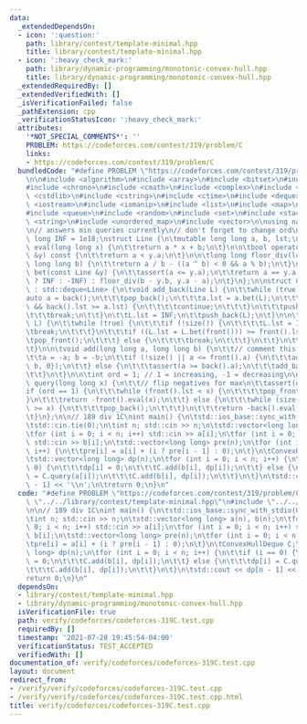 ```yaml
---
data:
  _extendedDependsOn:
  - icon: ':question:'
    path: library/contest/template-minimal.hpp
    title: library/contest/template-minimal.hpp
  - icon: ':heavy_check_mark:'
    path: library/dynamic-programming/monotonic-convex-hull.hpp
    title: library/dynamic-programming/monotonic-convex-hull.hpp
  _extendedRequiredBy: []
  _extendedVerifiedWith: []
  _isVerificationFailed: false
  _pathExtension: cpp
  _verificationStatusIcon: ':heavy_check_mark:'
  attributes:
    '*NOT_SPECIAL_COMMENTS*': ''
    PROBLEM: https://codeforces.com/contest/319/problem/C
    links:
    - https://codeforces.com/contest/319/problem/C
  bundledCode: "#define PROBLEM \"https://codeforces.com/contest/319/problem/C\"\n\
    \n\n#include <algorithm>\n#include <array>\n#include <bitset>\n#include <cassert>\n\
    #include <chrono>\n#include <cmath>\n#include <complex>\n#include <cstdio>\n#include\
    \ <cstdlib>\n#include <cstring>\n#include <ctime>\n#include <deque>\n#include\
    \ <iostream>\n#include <iomanip>\n#include <list>\n#include <map>\n#include <numeric>\n\
    #include <queue>\n#include <random>\n#include <set>\n#include <stack>\n#include\
    \ <string>\n#include <unordered_map>\n#include <vector>\n\nusing namespace std;\n\
    \n// answers min queries currently\n// don't forget to change ord\n\nconst long\
    \ long INF = 1e18;\nstruct Line {\n\tmutable long long a, b, lst;\n\n\tlong long\
    \ eval(long long x) {\n\t\treturn a * x + b;\n\t}\n\n\tbool operator<(const Line\
    \ &y) const {\n\t\treturn a < y.a;\n\t}\n\n\tlong long floor_div(long long a,\
    \ long long b) {\n\t\treturn a / b - ((a ^ b) < 0 && a % b);\n\t}\n\n\tlong long\
    \ bet(const Line &y) {\n\t\tassert(a <= y.a);\n\t\treturn a == y.a ? (b >= y.b\
    \ ? INF : -INF) : floor_div(b - y.b, y.a - a);\n\t}\n};\n\nstruct ConvexHullDeque\
    \ : std::deque<Line> {\n\tvoid add_back(Line L) {\n\t\twhile (true) {\n\t\t\t\
    auto a = back();\n\t\t\tpop_back();\n\t\t\ta.lst = a.bet(L);\n\t\t\tif (size()\
    \ && back().lst >= a.lst) {\n\t\t\t\tcontinue;\n\t\t\t}\n\t\t\tpush_back(a);\n\
    \t\t\tbreak;\n\t\t}\n\t\tL.lst = INF;\n\t\tpush_back(L);\n\t}\n\n\tvoid add_front(Line\
    \ L) {\n\t\twhile (true) {\n\t\t\tif (!size()) {\n\t\t\t\tL.lst = INF;\n\t\t\t\
    \tbreak;\n\t\t\t}\n\t\t\tif ((L.lst = L.bet(front())) >= front().lst) {\n\t\t\t\
    \tpop_front();\n\t\t\t} else {\n\t\t\t\tbreak;\n\t\t\t}\n\t\t}\n\t\tpush_front(L);\n\
    \t}\n\n\tvoid add(long long a, long long b) {\n\t\t// comment this out for max\n\
    \t\ta = -a; b = -b;\n\t\tif (!size() || a <= front().a) {\n\t\t\tadd_front({a,\
    \ b, 0});\n\t\t} else {\n\t\t\tassert(a >= back().a);\n\t\t\tadd_back({a, b, 0});\n\
    \t\t}\n\t}\n\n\tint ord = 1; // 1 = increasing, -1 = decreasing\n\n\tlong long\
    \ query(long long x) {\n\t\t// flip negatives for max\n\t\tassert(ord);\n\t\t\
    if (ord == 1) {\n\t\t\twhile (front().lst < x) {\n\t\t\t\tpop_front();\n\t\t\t\
    }\n\t\t\treturn -front().eval(x);\n\t\t} else {\n\t\t\twhile (size() > 1 && prev(prev(end()))->lst\
    \ >= x) {\n\t\t\t\tpop_back();\n\t\t\t}\n\t\t\treturn -back().eval(x);\n\t\t}\n\
    \t}\n};\n\n// 189 div 1C\nint main() {\n\tstd::ios_base::sync_with_stdio(0);\n\
    \tstd::cin.tie(0);\n\tint n; std::cin >> n;\n\tstd::vector<long long> a(n), b(n);\n\
    \tfor (int i = 0; i < n; i++) std::cin >> a[i];\n\tfor (int i = 0; i < n; i++)\
    \ std::cin >> b[i];\n\tstd::vector<long long> pre(n);\n\tfor (int i = 0; i < n;\
    \ i++) {\n\t\tpre[i] = a[i] + (i ? pre[i - 1] : 0);\n\t}\n\tConvexHullDeque C;\n\
    \tstd::vector<long long> dp(n);\n\tfor (int i = 0; i < n; i++) {\n\t\tif (i ==\
    \ 0) {\n\t\t\tdp[i] = 0;\n\t\t\tC.add(b[i], dp[i]);\n\t\t} else {\n\t\t\tdp[i]\
    \ = C.query(a[i]);\n\t\t\tC.add(b[i], dp[i]);\n\t\t}\n\t}\n\tstd::cout << dp[n\
    \ - 1] << '\\n';\n\treturn 0;\n}\n"
  code: "#define PROBLEM \"https://codeforces.com/contest/319/problem/C\"\n\n#include\
    \ \"../../library/contest/template-minimal.hpp\"\n#include \"../../library/dynamic-programming/monotonic-convex-hull.hpp\"\
    \n\n// 189 div 1C\nint main() {\n\tstd::ios_base::sync_with_stdio(0);\n\tstd::cin.tie(0);\n\
    \tint n; std::cin >> n;\n\tstd::vector<long long> a(n), b(n);\n\tfor (int i =\
    \ 0; i < n; i++) std::cin >> a[i];\n\tfor (int i = 0; i < n; i++) std::cin >>\
    \ b[i];\n\tstd::vector<long long> pre(n);\n\tfor (int i = 0; i < n; i++) {\n\t\
    \tpre[i] = a[i] + (i ? pre[i - 1] : 0);\n\t}\n\tConvexHullDeque C;\n\tstd::vector<long\
    \ long> dp(n);\n\tfor (int i = 0; i < n; i++) {\n\t\tif (i == 0) {\n\t\t\tdp[i]\
    \ = 0;\n\t\t\tC.add(b[i], dp[i]);\n\t\t} else {\n\t\t\tdp[i] = C.query(a[i]);\n\
    \t\t\tC.add(b[i], dp[i]);\n\t\t}\n\t}\n\tstd::cout << dp[n - 1] << '\\n';\n\t\
    return 0;\n}\n"
  dependsOn:
  - library/contest/template-minimal.hpp
  - library/dynamic-programming/monotonic-convex-hull.hpp
  isVerificationFile: true
  path: verify/codeforces/codeforces-319C.test.cpp
  requiredBy: []
  timestamp: '2021-07-28 19:45:54-04:00'
  verificationStatus: TEST_ACCEPTED
  verifiedWith: []
documentation_of: verify/codeforces/codeforces-319C.test.cpp
layout: document
redirect_from:
- /verify/verify/codeforces/codeforces-319C.test.cpp
- /verify/verify/codeforces/codeforces-319C.test.cpp.html
title: verify/codeforces/codeforces-319C.test.cpp
---
```

